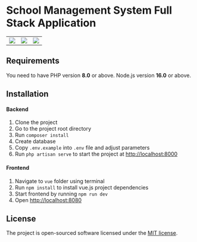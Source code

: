 # School Management System Full Stack Application

<table>
<tr>
    <td>
        <a href="https://laravel.com"><img src="https://i.imgur.com/pBNT1yy.png" /></a>
        </td>
        <td>
            <a href="https://vuejs.org/"><img src="https://i.imgur.com/BxQe48y.png" /></a>
        </td>
        <td>
            <a href="https://tailwindcss.com/"><img src="https://i.imgur.com/wdYXsgR.png" /></a>
        </td>
    </tr>
</table>

## Requirements

You need to have PHP version **8.0** or above. Node.js version **16.0** or above.

## Installation

#### Backend

1. Clone the project
2. Go to the project root directory
3. Run `composer install`
4. Create database
5. Copy `.env.example` into `.env` file and adjust parameters
6. Run `php artisan serve` to start the project at <http://localhost:8000>

#### Frontend

1. Navigate to `vue` folder using terminal
2. Run `npm install` to install vue.js project dependencies
3. Start frontend by running `npm run dev`
4. Open <http://localhost:8080>

## License

The project is open-sourced software licensed under the [MIT license](https://opensource.org/licenses/MIT).
